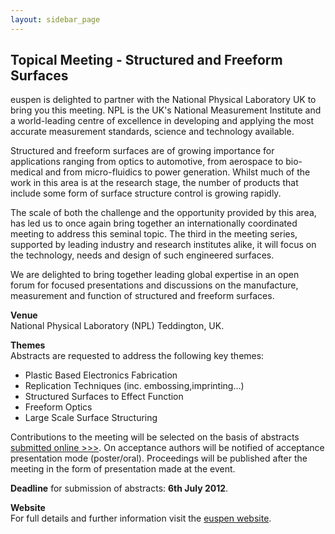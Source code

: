 ```yaml
---
layout: sidebar_page
---
```


## Topical Meeting - Structured and Freeform Surfaces

euspen is delighted to partner with the National Physical Laboratory UK to bring you this meeting. NPL is the UK's National Measurement Institute and a world-leading centre of excellence in developing and applying the most accurate measurement standards, science and technology available.
<!--break-->
Structured and freeform surfaces are of growing importance for applications ranging from optics to automotive, from aerospace to bio-medical and from micro-fluidics to power generation. Whilst much of the work in this area is at the research stage, the number of products that include some form of surface structure control is growing rapidly. 

The scale of both the challenge and the opportunity provided by this area, has led us to once again bring together an internationally coordinated meeting to address this seminal topic. The third in the meeting series, supported by leading industry and research institutes alike, it will focus on the technology, needs and design of such engineered surfaces.

We are delighted to bring together leading global expertise in an open forum for focused presentations and discussions on the manufacture, measurement and function of structured and freeform surfaces. 
  
**Venue**  
National Physical Laboratory (NPL)
Teddington, UK.  
  
**Themes**  
Abstracts are requested to address the following key themes:  
 
* Plastic Based Electronics Fabrication  
* Replication Techniques (inc. embossing,imprinting…)  
* Structured Surfaces to Effect Function  
* Freeform Optics  
* Large Scale Surface Structuring  
  
Contributions to the meeting will be selected on the basis of abstracts [submitted online >>>](http://www.sfs2012.euspen.eu/page1698/Home/Abstract-Submission). On acceptance authors will be notified of acceptance presentation mode (poster/oral). Proceedings will be published after the meeting in the form of presentation made at the event.

**Deadline** for submission of abstracts: **6th July 2012**.  
  
**Website**  
For full details and further information visit the [euspen website](http://www.sfs2012.euspen.eu/page1607/Home/Welcome).